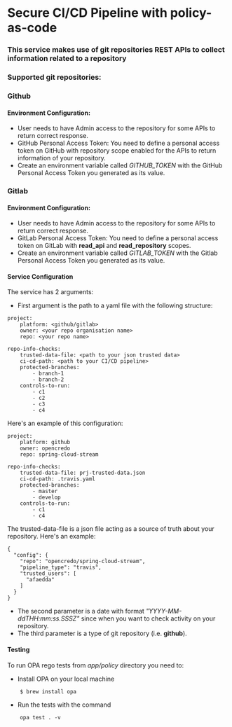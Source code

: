 # Secure CI/CD Pipeline with policy-as-code
### This service makes use of git repositories REST APIs to collect information related to a repository

### Supported git repositories:

### Github
#### Environment Configuration:
  - User needs to have Admin access to the repository for some APIs to return correct response.
  - GitHub Personal Access Token: You need to define a personal access token on GitHub with repository scope enabled for the APIs to return information of your repository.
  - Create an environment variable called *GITHUB_TOKEN* with the GitHub Personal Access Token you generated as its value.

### Gitlab
#### Environment Configuration:
- User needs to have Admin access to the repository for some APIs to return correct response.
- GitLab Personal Access Token: You need to define a personal access token on GitLab with **read_api** and **read_repository** scopes.
- Create an environment variable called *GITLAB_TOKEN* with the Gitlab Personal Access Token you generated as its value.


#### Service Configuration
The service has 2 arguments:  
- First argument is the path to a yaml file with the following structure:  

````
project:
    platform: <github/gitlab>
    owner: <your repo organisation name>
    repo: <your repo name>

repo-info-checks:
    trusted-data-file: <path to your json trusted data>
    ci-cd-path: <path to your CI/CD pipeline>
    protected-branches:
        - branch-1
        - branch-2
    controls-to-run:
        - c1
        - c2
        - c3
        - c4
````

Here's an example of this configuration:
````
project:
    platform: github
    owner: opencredo
    repo: spring-cloud-stream

repo-info-checks:
    trusted-data-file: prj-trusted-data.json
    ci-cd-path: .travis.yaml
    protected-branches:
        - master
        - develop
    controls-to-run:
        - c1
        - c4
````

The trusted-data-file is a json file acting as a source of truth about your repository. 
Here's an example: 

````
{
  "config": {
    "repo": "opencredo/spring-cloud-stream",
    "pipeline_type": "travis",
    "trusted_users": [
      "afaedda"
    ]
  }
}

````

- The second parameter is a date with format *"YYYY-MM-ddTHH:mm:ss.SSSZ"* since when you want to check activity on your repository.
- The third parameter is a type of git repository (i.e. **github**).

#### Testing

To run OPA rego tests from *app/policy* directory you need to: 
- Install OPA on your local machine  
````
    $ brew install opa 
````
 - Run the tests with the command
````
    opa test . -v
````